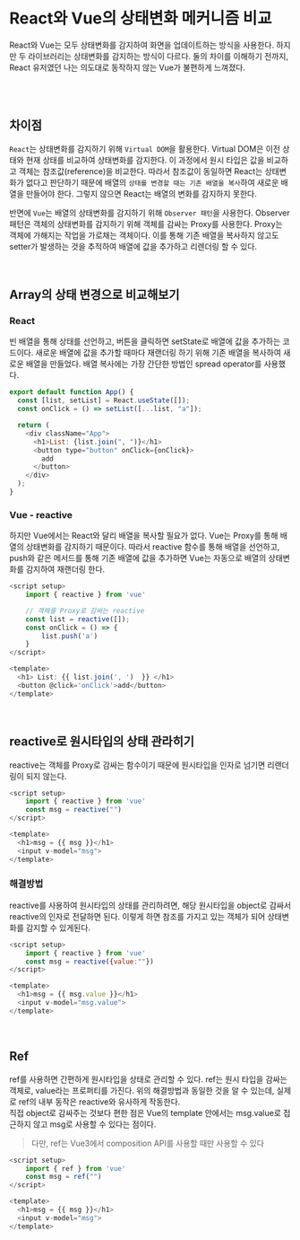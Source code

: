 # React와 Vue의 상태변화 메커니즘 비교

React와 Vue는 모두 상태변화를 감지하여 화면을 업데이트하는 방식을 사용한다. 하지만 두 라이브러리는 상태변화를 감지하는 방식이 다르다. 둘의 차이를 이해하기 전까지, React 유저였던 나는 의도대로 동작하지 않는 Vue가 불편하게 느껴졌다.

<br/><br/>

## 차이점

`React`는 상태변화를 감지하기 위해 `Virtual DOM`을 활용한다. Virtual DOM은 이전 상태와 현재 상태를 비교하여 상태변화를 감지한다. 이 과정에서 원시 타입은 값을 비교하고 객체는 참조값(reference)을 비교한다. 따라서 참조값이 동일하면 React는 상태변화가 없다고 판단하기 때문에 배열의 `상태를 변경할 때는 기존 배열을 복사`하여 새로운 배열을 만들어야 한다. 그렇지 않으면 React는 배열의 변화를 감지하지 못한다.

반면에 `Vue`는 배열의 상태변화를 감지하기 위해 `Observer 패턴`을 사용한다. Observer 패턴은 객체의 상태변화를 감지하기 위해 객체를 감싸는 Proxy를 사용한다. Proxy는 객체에 가해지는 작업을 가로채는 객체이다. 이를 통해 기존 배열을 복사하지 않고도 setter가 발생하는 것을 추적하여 배열에 값을 추가하고 리렌더링 할 수 있다.

<br/>

## Array의 상태 변경으로 비교해보기

### React

빈 배열을 통해 상태를 선언하고, 버튼을 클릭하면 setState로 배열에 값을 추가하는 코드이다.
새로운 배열에 값을 추가할 때마다 재랜더링 하기 위해 기존 배열을 복사하여 새로운 배열을 만들었다.
배열 복사에는 가장 간단한 방법인 spread operator를 사용했다.

```javascript
export default function App() {
  const [list, setList] = React.useState([]);
  const onClick = () => setList([...list, "a"]);

  return (
    <div className="App">
      <h1>List: {list.join(", ")}</h1>
      <button type="button" onClick={onClick}>
        add
      </button>
    </div>
  );
}
```

### Vue - reactive

하지만 Vue에서는 React와 달리 배열을 복사할 필요가 없다. Vue는 Proxy를 통해 배열의 상태변화를 감지하기 때문이다.
따라서 reactive 함수를 통해 배열을 선언하고, push와 같은 메서드를 통해 기존 배열에 값을 추가하면 Vue는 자동으로 배열의 상태변화를 감지하여 재랜더링 한다.

```javascript
<script setup>
    import { reactive } from 'vue'

    // 객체를 Proxy로 감싸는 reactive
    const list = reactive([]);
    const onClick = () => {
        list.push('a')
    }
</script>

<template>
  <h1> List: {{ list.join(', ')  }} </h1>
  <button @click='onClick'>add</button>
</template>
```

<br/>

## reactive로 원시타입의 상태 관라히기

reactive는 객체를 Proxy로 감싸는 함수이기 때문에 원시타입을 인자로 넘기면 리랜더링이 되지 않는다.

```javascript
<script setup>
    import { reactive } from 'vue'
    const msg = reactive("")
</script>

<template>
  <h1>msg = {{ msg }}</h1>
  <input v-model="msg">
</template>
```

### 해결방법

reactive를 사용하여 원시타입의 상태를 관리하려면, 해당 원시타입을 object로 감싸서 reactive의 인자로 전달하면 된다. 이렇게 하면 참조를 가지고 있는 객체가 되어 상태변화를 감지할 수 있게된다.

```javascript
<script setup>
    import { reactive } from 'vue'
    const msg = reactive({value:""})
</script>

<template>
  <h1>msg = {{ msg.value }}</h1>
  <input v-model="msg.value">
</template>
```

<br/>

## Ref

ref를 사용하면 간편하게 원시타입을 상태로 관리할 수 있다. ref는 원시 타입을 감싸는 객체로, value라는 프로퍼티를 가진다. 위의 해결방법과 동일한 것을 알 수 있는데, 실제로 ref의 내부 동작은 reactive와 유사하게 작동한다.<br/>
직접 object로 감싸주는 것보다 편한 점은 Vue의 template 안에서는 msg.value로 접근하지 않고 msg로 사용할 수 있다는 점이다.

> 다만, ref는 Vue3에서 composition API를 사용할 때만 사용할 수 있다

```javascript
<script setup>
    import { ref } from 'vue'
    const msg = ref("")
</script>

<template>
  <h1>msg = {{ msg }}</h1>
  <input v-model="msg">
</template>
```
